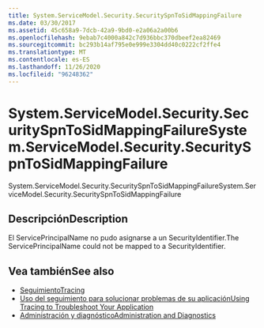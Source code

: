 ```yaml
---
title: System.ServiceModel.Security.SecuritySpnToSidMappingFailure
ms.date: 03/30/2017
ms.assetid: 45c658a9-7dcb-42a9-9bd0-e2a06a2a00b6
ms.openlocfilehash: 9ebab7c4000a842c7d936bbc370dbeef2ea82469
ms.sourcegitcommit: bc293b14af795e0e999e3304dd40c0222cf2ffe4
ms.translationtype: MT
ms.contentlocale: es-ES
ms.lasthandoff: 11/26/2020
ms.locfileid: "96248362"
---
```

# <a name="systemservicemodelsecuritysecurityspntosidmappingfailure"></a><span data-ttu-id="503bf-102">System.ServiceModel.Security.SecuritySpnToSidMappingFailure</span><span class="sxs-lookup"><span data-stu-id="503bf-102">System.ServiceModel.Security.SecuritySpnToSidMappingFailure</span></span>

<span data-ttu-id="503bf-103">System.ServiceModel.Security.SecuritySpnToSidMappingFailure</span><span class="sxs-lookup"><span data-stu-id="503bf-103">System.ServiceModel.Security.SecuritySpnToSidMappingFailure</span></span>  
  
## <a name="description"></a><span data-ttu-id="503bf-104">Descripción</span><span class="sxs-lookup"><span data-stu-id="503bf-104">Description</span></span>  

 <span data-ttu-id="503bf-105">El ServicePrincipalName no pudo asignarse a un SecurityIdentifier.</span><span class="sxs-lookup"><span data-stu-id="503bf-105">The ServicePrincipalName could not be mapped to a SecurityIdentifier.</span></span>  
  
## <a name="see-also"></a><span data-ttu-id="503bf-106">Vea también</span><span class="sxs-lookup"><span data-stu-id="503bf-106">See also</span></span>

- [<span data-ttu-id="503bf-107">Seguimiento</span><span class="sxs-lookup"><span data-stu-id="503bf-107">Tracing</span></span>](index.md)
- [<span data-ttu-id="503bf-108">Uso del seguimiento para solucionar problemas de su aplicación</span><span class="sxs-lookup"><span data-stu-id="503bf-108">Using Tracing to Troubleshoot Your Application</span></span>](using-tracing-to-troubleshoot-your-application.md)
- [<span data-ttu-id="503bf-109">Administración y diagnóstico</span><span class="sxs-lookup"><span data-stu-id="503bf-109">Administration and Diagnostics</span></span>](../index.md)
